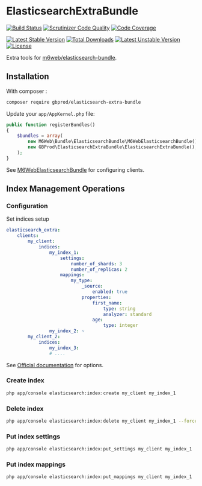# ElasticsearchExtraBundle

[![Build Status](https://travis-ci.org/gbprod/elasticsearch-extra-bundle.svg?branch=master)](https://travis-ci.org/gbprod/elasticsearch-extra-bundle)
[![Scrutinizer Code Quality](https://scrutinizer-ci.com/g/gbprod/elasticsearch-extra-bundle/badges/quality-score.png?b=master)](https://scrutinizer-ci.com/g/gbprod/elasticsearch-extra-bundle/?branch=master)
[![Code Coverage](https://scrutinizer-ci.com/g/gbprod/elasticsearch-extra-bundle/badges/coverage.png?b=master)](https://scrutinizer-ci.com/g/gbprod/elasticsearch-extra-bundle/?branch=master)

[![Latest Stable Version](https://poser.pugx.org/gbprod/elasticsearch-extra-bundle/v/stable)](https://packagist.org/packages/gbprod/elasticsearch-extra-bundle) 
[![Total Downloads](https://poser.pugx.org/gbprod/elasticsearch-extra-bundle/downloads)](https://packagist.org/packages/gbprod/elasticsearch-extra-bundle) 
[![Latest Unstable Version](https://poser.pugx.org/gbprod/elasticsearch-extra-bundle/v/unstable)](https://packagist.org/packages/gbprod/elasticsearch-extra-bundle) 
[![License](https://poser.pugx.org/gbprod/elasticsearch-extra-bundle/license)](https://packagist.org/packages/gbprod/elasticsearch-extra-bundle)

Extra tools for [m6web/elasticsearch-bundle](https://github.com/M6Web/ElasticsearchBundle).

## Installation

With composer :

```bash
composer require gbprod/elasticsearch-extra-bundle
```

Update your `app/AppKernel.php` file:

```php
public function registerBundles()
{
    $bundles = array(
        new M6Web\Bundle\ElasticsearchBundle\M6WebElasticsearchBundle(),
        new GBProd\ElasticsearchExtraBundle\ElasticsearchExtraBundle(),
    );
}
```

See [M6WebElasticsearchBundle](https://github.com/M6Web/ElasticsearchBundle) for configuring clients.

## Index Management Operations

### Configuration

Set indices setup

```yaml
elasticsearch_extra:
    clients:
        my_client:
            indices:
                my_index_1:
                    settings:
                        number_of_shards: 3
                        number_of_replicas: 2
                    mappings:
                        my_type:
                            _source:
                                enabled: true
                            properties:
                                first_name:
                                    type: string
                                    analyzer: standard
                                age:
                                    type: integer
                my_index_2: ~
        my_client_2:
            indices:
                my_index_3:
                # ....
```

See [Official documentation](https://www.elastic.co/guide/en/elasticsearch/client/php-api/2.0/_index_management_operations.html) for options.

### Create index

```bash
php app/console elasticsearch:index:create my_client my_index_1
```

### Delete index

```bash
php app/console elasticsearch:index:delete my_client my_index_1 --force
```

### Put index settings

```bash
php app/console elasticsearch:index:put_settings my_client my_index_1
```

### Put index mappings

```bash
php app/console elasticsearch:index:put_mappings my_client my_index_1
```

